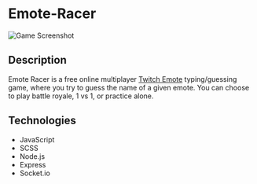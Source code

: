 # Emote-Racer

![Game Screenshot](https://i.ibb.co/VJDpQfj/emoteracer-screenshot.jpg)

## Description
Emote Racer is a free online multiplayer [Twitch Emote](https://www.twitch.tv/creatorcamp/en/learn-the-basics/emotes/) typing/guessing game, where you try to guess the name of a given emote. You can choose to play battle royale, 1 vs 1, or practice alone.

## Technologies
* JavaScript
* SCSS
* Node.js
* Express
* Socket.io
